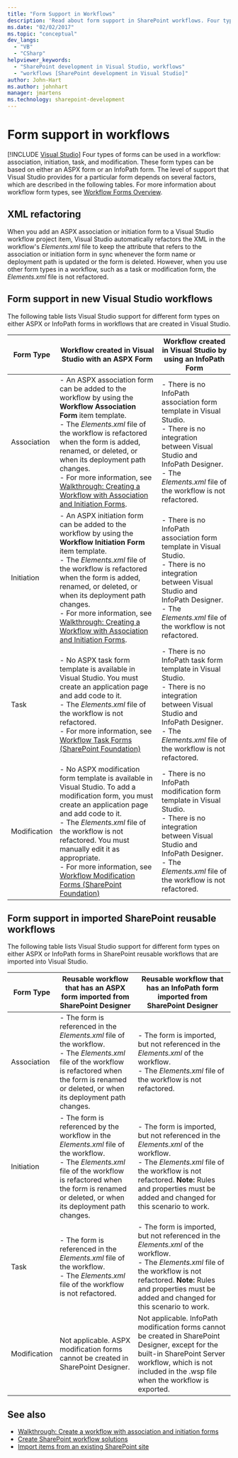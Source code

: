 ```yaml
---
title: "Form Support in Workflows"
description: 'Read about form support in SharePoint workflows. Four types of forms can be used in a workflow: association, initiation, task, and modification.'
ms.date: "02/02/2017"
ms.topic: "conceptual"
dev_langs:
  - "VB"
  - "CSharp"
helpviewer_keywords:
  - "SharePoint development in Visual Studio, workflows"
  - "workflows [SharePoint development in Visual Studio]"
author: John-Hart
ms.author: johnhart
manager: jmartens
ms.technology: sharepoint-development
---
```

# Form support in workflows

 [!INCLUDE [Visual Studio](~/includes/applies-to-version/vs-windows-only.md)]
  Four types of forms can be used in a workflow: association, initiation, task, and modification. These form types can be based on either an ASPX form or an InfoPath form. The level of support that Visual Studio provides for a particular form depends on several factors, which are described in the following tables. For more information about workflow form types, see [Workflow Forms Overview](/previous-versions/office/developer/sharepoint-2010/ms457061(v=office.14)).

## XML refactoring
 When you add an ASPX association or initiation form to a Visual Studio workflow project item, Visual Studio automatically refactors the XML in the workflow's *Elements.xml* file to keep the attribute that refers to the association or initiation form in sync whenever the form name or deployment path is updated or the form is deleted. However, when you use other form types in a workflow, such as a task or modification form, the *Elements.xml* file is not refactored.

## Form support in new Visual Studio workflows
 The following table lists Visual Studio support for different form types on either ASPX or InfoPath forms in workflows that are created in Visual Studio.

|Form Type|Workflow created in Visual Studio with an ASPX Form|Workflow created in Visual Studio by using an InfoPath Form|
|---------------|---------------------------------------------------------|-----------------------------------------------------------------|
|Association|-   An ASPX association form can be added to the workflow by using the **Workflow Association Form** item template.<br />-   The *Elements.xml* file of the workflow is refactored when the form is added, renamed, or deleted, or when its deployment path changes.<br />-   For more information, see [Walkthrough: Creating a Workflow with Association and Initiation Forms](../sharepoint/walkthrough-creating-a-workflow-with-association-and-initiation-forms.md).|-   There is no InfoPath association form template in Visual Studio.<br />-   There is no integration between Visual Studio and InfoPath Designer.<br />-   The *Elements.xml* file of the workflow is not refactored.|
|Initiation|-   An ASPX initiation form can be added to the workflow by using the **Workflow Initiation Form** item template.<br />-   The *Elements.xml* file of the workflow is refactored when the form is added, renamed, or deleted, or when its deployment path changes.<br />-   For more information, see [Walkthrough: Creating a Workflow with Association and Initiation Forms](../sharepoint/walkthrough-creating-a-workflow-with-association-and-initiation-forms.md).|-   There is no InfoPath association form template in Visual Studio.<br />-   There is no integration between Visual Studio and InfoPath Designer.<br />-   The *Elements.xml* file of the workflow is not refactored.|
|Task|-   No ASPX task form template is available in Visual Studio. You must create an application page and add code to it.<br />-   The *Elements.xml* file of the workflow is not refactored.<br />-   For more information, see [Workflow Task Forms (SharePoint Foundation)](/previous-versions/office/developer/sharepoint-2010/ms438856(v=office.14))|-   There is no InfoPath task form template in Visual Studio.<br />-   There is no integration between Visual Studio and InfoPath Designer.<br />-   The *Elements.xml* file of the workflow is not refactored.|
|Modification|-   No ASPX modification form template is available in Visual Studio. To add a modification form, you must create an application page and add code to it.<br />-   The *Elements.xml* file of the workflow is not refactored. You must manually edit it as appropriate.<br />-   For more information, see [Workflow Modification Forms (SharePoint Foundation)](/previous-versions/office/developer/sharepoint-2010/ms480794(v=office.14))|-   There is no InfoPath modification form template in Visual Studio.<br />-   There is no integration between Visual Studio and InfoPath Designer.<br />-   The *Elements.xml* file of the workflow is not refactored.|

## Form support in imported SharePoint reusable workflows
 The following table lists Visual Studio support for different form types on either ASPX or InfoPath forms in SharePoint reusable workflows that are imported into Visual Studio.

|Form Type|Reusable workflow that has an ASPX form imported from SharePoint Designer|Reusable workflow that has an InfoPath form imported from SharePoint Designer|
|---------------|-------------------------------------------------------------------------------| - |
|Association|-   The form is referenced in the *Elements.xml* file of the workflow.<br />-   The *Elements.xml* file of the workflow is refactored when the form is renamed or deleted, or when its deployment path changes.|-   The form is imported, but not referenced in the *Elements.xml* of the workflow.<br />-   The *Elements.xml* file of the workflow is not refactored.|
|Initiation|-   The form is referenced by the workflow in the *Elements.xml* file of the workflow.<br />-   The *Elements.xml* file of the workflow is refactored when the form is renamed or deleted, or when its deployment path changes.|-   The form is imported, but not referenced in the *Elements.xml* of the workflow.<br />-   The *Elements.xml* file of the workflow is not refactored. **Note:**  Rules and properties must be added and changed for this scenario to work.|
|Task|-   The form is referenced in the *Elements.xml* file of the workflow.<br />-   The *Elements.xml* file of the workflow is not refactored.|-   The form is imported, but not referenced in the *Elements.xml* of the workflow.<br />-   The *Elements.xml* file of the workflow is not refactored. **Note:**  Rules and properties must be added and changed for this scenario to work.|
|Modification|Not applicable. ASPX modification forms cannot be created in SharePoint Designer.|Not applicable. InfoPath modification forms cannot be created in SharePoint Designer, except for the built-in SharePoint Server workflow, which is not included in the .wsp file when the workflow is exported.|

## See also
- [Walkthrough: Create a workflow with association and initiation forms](../sharepoint/walkthrough-creating-a-workflow-with-association-and-initiation-forms.md)
- [Create SharePoint workflow solutions](../sharepoint/creating-sharepoint-workflow-solutions.md)
- [Import items from an existing SharePoint site](../sharepoint/importing-items-from-an-existing-sharepoint-site.md)
